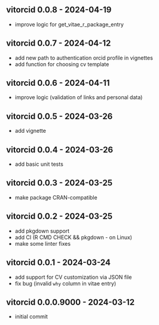 ## vitorcid 0.0.8 - 2024-04-19
* improve logic for get_vitae_r_package_entry

## vitorcid 0.0.7 - 2024-04-12
* add new path to authentication orcid profile in vignettes
* add function for choosing cv template

## vitorcid 0.0.6 - 2024-04-11
* improve logic (validation of links and personal data)

## vitorcid 0.0.5 - 2024-03-26
* add vignette

## vitorcid 0.0.4 - 2024-03-26
* add basic unit tests

## vitorcid 0.0.3 - 2024-03-25
* make package CRAN-compatible

## vitorcid 0.0.2 - 2024-03-25
* add pkgdown support
* add CI (R CMD CHECK && pkgdown - on Linux)
* make some linter fixes

## vitorcid 0.0.1 - 2024-03-24
* add support for CV customization via JSON file
* fix bug (invalid `why` column in vitae entry)

## vitorcid 0.0.0.9000 - 2024-03-12
* initial commit
